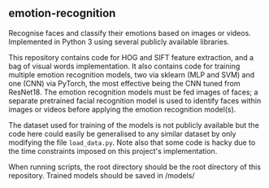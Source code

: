 ## emotion-recognition
Recognise faces and classify their emotions based on images or videos. Implemented in Python 3 using several publicly available libraries.

This repository contains code for HOG and SIFT feature extraction, and a bag of visual words implementation. It also contains code for training multiple emotion recognition models, two via sklearn (MLP and SVM) and one (CNN) via PyTorch, the most effective being the CNN tuned from ResNet18. The emotion recognition models must be fed images of faces; a separate pretrained facial recognition model is used to identify faces within images or videos before applying the emotion recognition model(s).

The dataset used for training of the models is not publicly available but the code here could easily be generalised to any similar dataset by only modifying the file `load_data.py`. Note also that some code is hacky due to the time constraints imposed on this project's implementation.

When running scripts, the root directory should be the root directory of this repository. Trained models should be saved in /models/
